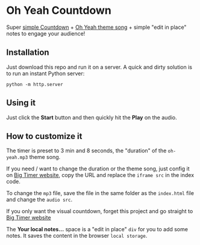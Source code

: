 # Oh Yeah Countdown

Super [simple Countdown](https://www.bigtimer.net/?minutes=3&seconds=8&repeat=false) + [Oh Yeah theme song](https://www.youtube.com/watch?v=6jJkdRaa04g) + simple "edit in place" notes to engage your audience!

## Installation

Just download this repo and run it on a server. A quick and dirty solution is to run an instant Python server:

```
python -m http.server
```

## Using it

Just click the **Start** button and then quickly hit the **Play** on the audio.

## How to customize it

The timer is preset to 3 min and 8 seconds, the "duration" of the `oh-yeah.mp3` theme song.

If you need / want to change the duration or the theme song, just config it on [Big Timer website](https://www.bigtimer.net/), copy the URL and replace the `iframe src` in the index code.

To change the `mp3` file, save the file in the same folder as the `index.html` file and change the `audio src`.

If you only want the visual countdown, forget this project and go straight to [Big Timer website](https://www.bigtimer.net/)

The **Your local notes...** space is a "edit in place" `div` for you to add some notes. It saves the content in the browser `local storage`.

